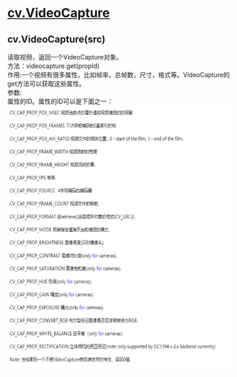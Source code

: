 # [cv.VideoCapture](#videocapture)

<div id="videocapture"></div>

## cv.VideoCapture(src)
读取视频，返回一个VideoCapture对象。<br>
方法：videocapture.get(propId)<br>
作用:一个视频有很多属性，比如帧率，总帧数，尺寸，格式等。VideoCapture的get方法可以获取这些属性。<br>
参数:<br>
属性的ID。属性的ID可以是下面之一：<br>
<img src="https://github.com/czwinner/AI_NOTES/blob/master/opencv/pictures/VideoCapture_get_ID%E5%B1%9E%E6%80%A7.png" width=600px height=600px>
